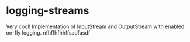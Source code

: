 logging-streams
===============
Very cool!
Implementation of InputStream and OutputStream with enabled on-fly logging.
nfhffhfhhffsadfasdf
